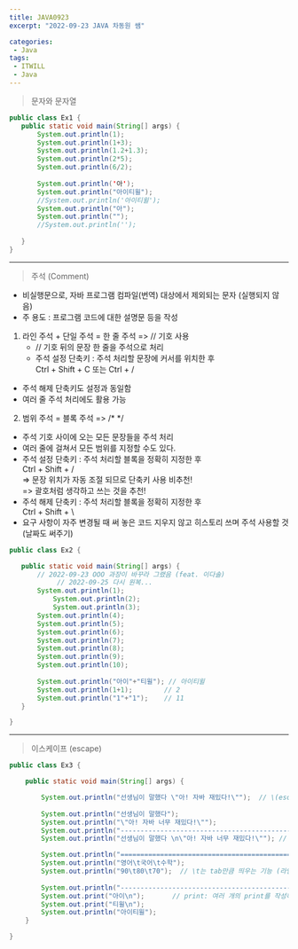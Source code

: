 ```yaml
---
title: JAVA0923
excerpt: "2022-09-23 JAVA 차동원 쌤"

categories:
 - Java
tags:
 - ITWILL
 - Java
---
```

> 문자와 문자열    

 ```java
public class Ex1 {
	public static void main(String[] args) {
		System.out.println(1);
		System.out.println(1+3);
		System.out.println(1.2+1.3);
		System.out.println(2*5);
		System.out.println(6/2);
		
		System.out.println('아');
		System.out.println("아이티윌");
		//System.out.println('아이티윌');
		System.out.println("아");
		System.out.println("");
		//System.out.println('');
		
	}
}   
```
- - -

> 주석 (Comment)     
- 비실행문으로, 자바 프로그램 컴파일(번역) 대상에서 제외되는 문자 (실행되지 않음)    
- 주 용도 : 프로그램 코드에 대한 설명문 등을 작성     
 
1. 라인 주석 + 단일 주석 = 한 줄 주석 => // 기호 사용   
   - // 기호 뒤의 문장 한 줄을 주석으로 처리   
   - 주석 설정 단축키 : 주석 처리할 문장에 커서를 위치한 후   
	                 Ctrl + Shift + C 또는 Ctrl + /   
  - 주석 해제 단축키도 설정과 동일함   
  - 여러 줄 주석 처리에도 활용 가능   
	 	
 2. 범위 주석 = 블록 주석 => /* */   
   - 주석 기호 사이에 오는 모든 문장들을 주석 처리  
   - 여러 줄에 걸쳐서 모든 범위를 지정할 수도 있다.   
   - 주석 설정 단축키 : 주석 처리할 블록을 정확히 지정한 후    
		     Ctrl + Shift + /   
		 => 문장 위치가 자동 조절 되므로 단축키 사용 비추천!   
		 => 괄호처럼 생각하고 쓰는 것을 추천!   
  - 주석 해제 단축키 : 주석 처리할 블록을 정확히 지정한 후   
		    Ctrl + Shift + \    
  - 요구 사항이 자주 변경될 때 써 놓은 코드 지우지 않고 히스토리 쓰며 주석 사용할 것 (날짜도 써주기)   
   
 ```java
public class Ex2 {

	public static void main(String[] args) {
		// 2022-09-23 OOO 과장이 바꾸라 그랬음 (feat. 이다솔)
	     	 // 2022-09-25 다시 원복...	
	  	System.out.println(1);
	    	System.out.println(2);
	    	System.out.println(3);
		System.out.println(4);
		System.out.println(5);
		System.out.println(6);
		System.out.println(7);
		System.out.println(8);
		System.out.println(9);
		System.out.println(10);
		
	 	System.out.println("아이"+"티윌"); // 아이티윌
		System.out.println(1+1);		// 2
		System.out.println("1"+"1");    // 11
	}

}   
```
- - -

> 이스케이프 (escape)
```java
public class Ex3 {

	public static void main(String[] args) {

		System.out.println("선생님이 말했다 \"아! 자바 재밌다!\"");  // \(escape)다음은 무조건 문자로 인식
		
		System.out.println("선생님이 말했다");
		System.out.println("\"아! 자바 너무 재밌다!\"");
		System.out.println("----------------------------------------------");
		System.out.println("선생님이 말했다 \n\"아! 자바 너무 재밌다!\"");	// \n은 묶어서 줄바꿈

		System.out.println("=============================================");
		System.out.println("영어\t국어\t수학");
		System.out.println("90\t80\t70");  // \t는 tab만큼 띄우는 기능 (라인을 맞춰줌)
		
		System.out.println("---------------------------------------------");
		System.out.print("아이\n");		// print: 여러 개의 print를 작성하더라도 줄 바뀌지 않음
		System.out.print("티윌\n");
		System.out.println("아이티윌");
	}

}   
```

